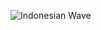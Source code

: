 ![Indonesian Wave](https://www.google.co.za/search?q=wave&rlz=1C1GCEB_enZA810ZA810&source=lnms&tbm=isch&sa=X&ved=0ahUKEwi5nPLqzuncAhWGIcAKHTQfBZ0Q_AUICigB&biw=1920&bih=943#imgrc=014Fgf9_lFW89M:)
